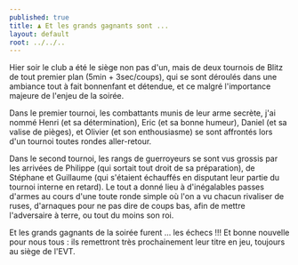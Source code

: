 ```yaml
---
published: true
title: ♟ Et les grands gagnants sont ...
layout: default
root: ../../..
---
```


Hier soir le club a été le siège non pas d'un, mais de deux tournois de Blitz de tout premier plan (5min + 3sec/coups), qui se sont déroulés dans une ambiance tout à fait bonnenfant et détendue, et ce malgré l'importance majeure de l'enjeu de la soirée.

Dans le premier tournoi, les combattants munis de leur arme secrète, j'ai nommé Henri (et sa détermination), Eric (et sa bonne humeur), Daniel (et sa valise de pièges), et Olivier (et son enthousiasme) se sont affrontés lors d'un tournoi toutes rondes aller-retour.

Dans le second tournoi, les rangs de guerroyeurs se sont vus grossis par les arrivées de Philippe (qui sortait tout droit de sa préparation), de Stéphane et Guillaume (qui s'étaient échauffés en disputant leur partie du tournoi interne en retard). Le tout a donné lieu à d'inégalables passes d'armes au cours d'une toute ronde simple où l'on a vu chacun rivaliser de ruses, d'arnaques pour ne pas dire de coups bas, afin de mettre l'adversaire à terre, ou tout du moins son roi.

Et les grands gagnants de la soirée furent ... les échecs !!! Et bonne nouvelle pour nous tous : ils remettront très prochainement leur titre en jeu, toujours au siège de l'EVT.